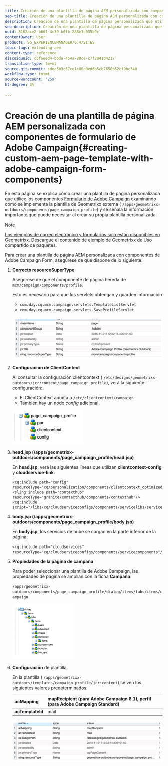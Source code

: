 ```yaml
---
title: Creación de una plantilla de página AEM personalizada con componentes de formulario de Adobe Campaign
seo-title: Creación de una plantilla de página AEM personalizada con componentes de formulario de Adobe Campaign
description: Creación de una plantilla de página personalizada que utilice componentes de Adobe Campaign Form
seo-description: Creación de una plantilla de página personalizada que utilice componentes de Adobe Campaign Form
uuid: 8162ace2-b661-4c39-b0fb-288e1c035b9c
contentOwner: User
products: SG_EXPERIENCEMANAGER/6.4/SITES
topic-tags: extending-aem
content-type: reference
discoiquuid: c3f6eed4-bbda-454a-88ce-c7f2041d4217
translation-type: tm+mt
source-git-commit: cdec5b3c57ce1c80c0ed6b5cb7650b52cf9bc340
workflow-type: tm+mt
source-wordcount: '259'
ht-degree: 3%

---
```



# Creación de una plantilla de página AEM personalizada con componentes de formulario de Adobe Campaign{#creating-custom-aem-page-template-with-adobe-campaign-form-components}

En esta página se explica cómo crear una plantilla de página personalizada que utilice los componentes [Formulario de Adobe Campaign](/help/sites-authoring/adobe-campaign-components.md) examinando cómo se implementa la plantilla de Geometrixx externa ( `/apps/geometrixx-outdoors/components/page_campaign_profile`) y se señala la información importante que puede necesitar al crear su propia plantilla personalizada.

>[!NOTE]
>
>[Los ejemplos de correo electrónico y formularios solo están disponibles en Geometrixx](/help/sites-developing/we-retail.md). Descargue el contenido de ejemplo de Geometrixx de Uso compartido de paquetes.

Para crear una plantilla de página AEM personalizada con componentes de Adobe Campaign Form, asegúrese de que dispone de lo siguiente:

1. **Correcto resourceSuperType**

   Asegúrese de que el componente de página hereda de `mcm/campaign/components/profile`.

   Esto es necesario para que los servlets obtengan y guarden información

   * `com.day.cq.mcm.campaign.servlets.TemplateListServlet`
   * `com.day.cq.mcm.campaign.servlets.SaveProfileServlet`

   ![chlimage_1-201](assets/chlimage_1-201.png)

1. **Configuración de ClientContext**

   Al consultar la configuración clientcontext ( `/etc/designs/geometrixx-outdoors/jcr:content/page_campaign_profile`), verá la siguiente configuración:

   * El ClientContext apunta a `/etc/clientcontext/campaign`
   * También hay un nodo *config* adicional.

   ![chlimage_1-202](assets/chlimage_1-202.png)

1. **head.jsp (/apps/geometrixx-outdoors/components/page_campaign_profile/head.jsp)**

   En **head.jsp**, verá las siguientes líneas que utilizan **clientcontext-config** y **cloudservice-link**:

   ```
   <cq:include path="config" resourceType="cq/personalization/components/clientcontext_optimized/config"/>
   <sling:include path="contexthub" resourceType="granite/contexthub/components/contexthub"/>
   <cq:include script="/libs/cq/cloudserviceconfigs/components/servicelibs/servicelibs.jsp"/>
   ```

1. **body.jsp (/apps/geometrixx-outdoors/components/page_campaign_profile/body.jsp)**

   En **body.jsp**, los servicios de nube se cargan en la parte inferior de la página:

   ```
   <cq:include path="cloudservices" resourceType="cq/cloudserviceconfigs/components/servicecomponents"/>
   ```

1. **Propiedades de la página de campaña**

   Para poder seleccionar una plantilla de Adobe Campaign, las propiedades de página se amplían con la ficha **Campaña**:

   `/apps/geometrixx-outdoors/components/page_campaign_profile/dialog/items/tabs/items/campaign`

   ![chlimage_1-203](assets/chlimage_1-203.png)

1. **Configuración** de plantilla.

   En la plantilla ( `/apps/geometrixx-outdoors/templates/campaign_profile/jcr:content`) se ven los siguientes valores predeterminados:

   | **acMapping** | mapRecipient (para Adobe Campaign 6.1), perfil (para Adobe Campaign Standard) |
   |---|---|
   | **acTemplateId** | mail |

   ![chlimage_1-204](assets/chlimage_1-204.png)

